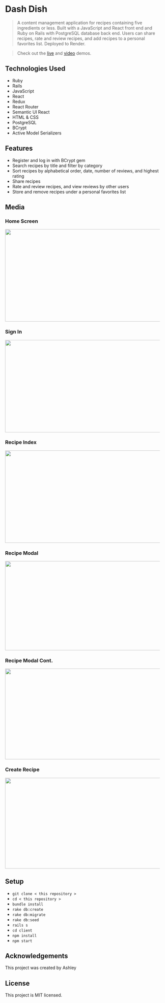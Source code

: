 # Dash Dish
> A content management application for recipes containing five ingredients or less. Built with a JavaScript and React front end and Ruby on Rails with PostgreSQL database back end. Users can share recipes, rate and review recipes, and add recipes to a personal favorites list. Deployed to Render. 

> Check out the <a href="https://recipe-manager-tz2i.onrender.com/">live</a> and <a href="https://vimeo.com/863270684/bce0d4f705">video</a> demos.

## Technologies Used
- Ruby 
- Rails
- JavaScript
- React
- Redux
- React Router
- Semantic UI React
- HTML & CSS
- PostgreSQL 
- BCrypt
- Active Model Serializers

## Features
- Register and log in with BCrypt gem
- Search recipes by title and filter by category 
- Sort recipes by alphabetical order, date, number of reviews, and highest rating
- Share recipes 
- Rate and review recipes, and view reviews by other users
- Store and remove recipes under a personal favorites list

## Media  
### Home Screen
<img width="670" height="300" src="https://user-images.githubusercontent.com/84604278/264169942-52102e03-6e67-4c02-a069-d92057fdd744.png">

### Sign In
<img width="670" height="300" src="https://user-images.githubusercontent.com/84604278/264169955-5a806e2f-3442-4c7a-aa6b-eef09f1308bb.png">

### Recipe Index
<img width="670" height="300" src="https://user-images.githubusercontent.com/84604278/264169948-77571880-7f9a-4e19-bf8f-77234ffeb0d1.png">

### Recipe Modal
<img width="670" height="290" src="https://user-images.githubusercontent.com/84604278/264169952-82140815-6cdd-4bb2-9f3a-d625d70791b7.png">

### Recipe Modal Cont.
<img width="670" height="295" src="https://user-images.githubusercontent.com/84604278/264169953-69516b3a-c55b-46ee-9665-ec7cc6695f72.png">

### Create Recipe
<img width="670" height="295" src="https://user-images.githubusercontent.com/84604278/264169950-47a2c4bb-d04a-4d46-8f17-5632be6d4487.png">

## Setup
- ` git clone < this repository > `
- ` cd < this repository > `
- ` bundle install `
- ` rake db:create `
- ` rake db:migrate `
- ` rake db:seed `
- ` rails s `
- ` cd client `
- ` npm install `
- ` npm start `

## Acknowledgements
This project was created by Ashley

## License 
This project is MIT licensed.
